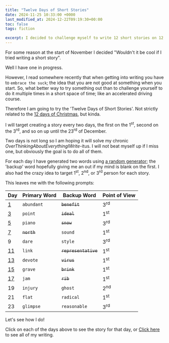 ```yaml
---
title: "Twelve Days of Short Stories"
date: 2024-11-25 10:33:00 +0000
last_modified_at: 2024-12-22T09:19:30+00:00
toc: false
tags: fiction

excerpt: I decided to challenge myself to write 12 short stories on 12 random prompts
---
```


For some reason at the start of November I decided "Wouldn't it be cool if I tried writing a short story".

Well I have one in progress.

However, I read somewhere recently that when getting into writing you have to `embrace the suck`; the idea that you are not good at something when you start.
So, what better way to try something out than to challenge yourself to do it multiple times in a short space of time; like an accelerated driving course.

Therefore I am going to try the 'Twelve Days of Short Stories'.
Not strictly related to the [12 days of Christmas](https://en.wikipedia.org/wiki/Twelve_Days_of_Christmas), but kinda.

I will target creating a story every two days, the first on the 1<sup>st</sup>, second on the 3<sup>rd</sup>, and so on up until the 23<sup>rd</sup> of December.

Two days is not long so I am hoping it will solve my chronic _OverThinkingAboutEverythingIWrite_-itus.
I will not beat myself up if I miss one, but obviously the goal is to do all of them.

For each day I have generated two words using [a random generator](https://randomwordgenerator.com/); the 'backup' word hopefully giving me an out if my mind is blank on the first.
I also had the crazy idea to target 1<sup>st</sup>, 2<sup>nd</sup>, or 3<sup>rd</sup> person for each story.

This leaves me with the following prompts:

| Day                                             | Primary Word | Backup Word          | Point of View  |
|-------------------------------------------------|--------------|----------------------|----------------|
| [1](../_fiction/12-days-of-short-stories-1.md)   | `abundant`   | ~~`benefit`~~        | 3<sup>rd</sup> |
| [3](../_fiction/12-days-of-short-stories-3.md)   | `point`      | ~~`ideal`~~          | 1<sup>st</sup> |
| [5](../_fiction/12-days-of-short-stories-5.md)   | `piano`      | ~~`snow`~~           | 3<sup>rd</sup> |
| [7](../_fiction/12-days-of-short-stories-7.md)   | ~~`north`~~  | `sound`              | 1<sup>st</sup> |
| 9                                                | `dare`       | `style`              | 3<sup>rd</sup> |
| [11](../_fiction/12-days-of-short-stories-11.md) | `link`       | ~~`representative`~~ | 1<sup>st</sup> |
| [13](../_fiction/12-days-of-short-stories-13.md) | `devote`     | ~~`virus`~~          | 1<sup>st</sup> |
| [15](../_fiction/12-days-of-short-stories-15.md) | `grave`      | ~~`brink`~~          | 1<sup>st</sup> |
| [17](../_fiction/12-days-of-short-stories-17.md) | `jam`        | ~~`rib`~~            | 1<sup>st</sup> |
| 19                                               | `injury`     | `ghost`              | 2<sup>nd</sup> |
| 21                                               | `flat`       | `radical`            | 1<sup>st</sup> |
| 23                                               | `glimpse`    | `reasonable`         | 3<sup>rd</sup> |

Let's see how I do!

Click on each of the days above to see the story for that day, or [Click here](../_pages/fiction-archive.md) to see all of my writing.
